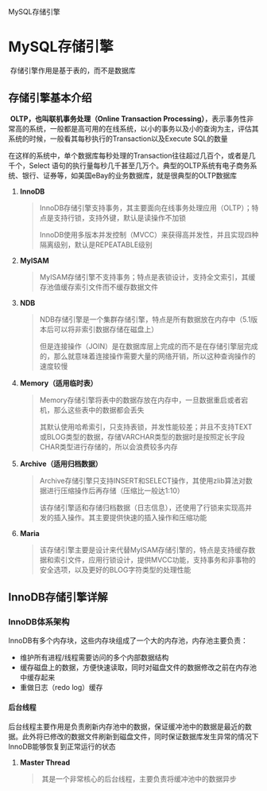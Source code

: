 MySQL存储引擎

# MySQL存储引擎

​	存储引擎作用是基于表的，而不是数据库

## 存储引擎基本介绍

​		**OLTP，也叫联机事务处理（Online Transaction Processing）**，表示事务性非常高的系统，一般都是高可用的在线系统，以小的事务以及小的查询为主，评估其系统的时候，一般看其每秒执行的Transaction以及Execute SQL的数量

​		在这样的系统中，单个数据库每秒处理的Transaction往往超过几百个，或者是几千个，Select 语句的执行量每秒几千甚至几万个。典型的OLTP系统有电子商务系统、银行、证券等，如美国eBay的业务数据库，就是很典型的OLTP数据库

1. **InnoDB**

   > ​		InnoDB存储引擎支持事务，其主要面向在线事务处理应用（OLTP）；特点是支持行锁，支持外键，默认是读操作不加锁
   >
   > ​		InnoDB使用多版本并发控制（MVCC）来获得高并发性，并且实现四种隔离级别，默认是REPEATABLE级别

2. **MyISAM**

   > ​		MyISAM存储引擎不支持事务；特点是表锁设计，支持全文索引，其缓存池值缓存索引文件而不缓存数据文件

3. **NDB**

   > ​		NDB存储引擎是一个集群存储引擎，特点是所有数据放在内存中（5.1版本后可以将非索引数据存储在磁盘上）
   >
   > ​		但是连接操作（JOIN）是在数据库层上完成的而不是在存储引擎层完成的，那么就意味着连接操作需要大量的网络开销，所以这种查询操作的速度较慢

4. **Memory（适用临时表）**

   > ​		Memory存储引擎将表中的数据存放在内存中，一旦数据重启或者宕机，那么这些表中的数据都会丢失
   >
   > ​		其默认使用哈希索引，只支持表锁，并发性能较差；并且不支持TEXT或BLOG类型的数据，存储VARCHAR类型的数据时是按照定长字段CHAR类型进行存储的，所以会浪费较多内存

5. **Archive（适用归档数据）**

   > ​		Archive存储引擎只支持INSERT和SELECT操作，其使用zlib算法对数据进行压缩操作后再存储（压缩比一般达1:10）
   >
   > ​		该存储引擎适和存储归档数据（日志信息），还使用了行锁来实现高并发的插入操作。其主要提供快速的插入操作和压缩功能

6. **Maria**

   > ​		该存储引擎主要是设计来代替MyISAM存储引擎的，特点是支持缓存数据和索引文件，应用行锁设计，提供MVCC功能，支持事务和非事物的安全选项，以及更好的BLOG字符类型的处理性能



## InnoDB存储引擎详解

### InnoDB体系架构



InnoDB有多个内存块，这些内存块组成了一个大的内存池，内存池主要负责：
- 维护所有进程/线程需要访问的多个内部数据结构
- 缓存磁盘上的数据，方便快速读取，同时对磁盘文件的数据修改之前在内存池中缓存起来
- 重做日志（redo log）缓存

#### 后台线程

​		后台线程主要作用是负责刷新内存池中的数据，保证缓冲池中的数据是最近的数据。此外将已修改的数据文件刷新到磁盘文件，同时保证数据库发生异常的情况下InnoDB能够恢复到正常运行的状态

1. **Master Thread**

   > ​	其是一个非常核心的后台线程，主要负责将缓冲池中的数据异步
